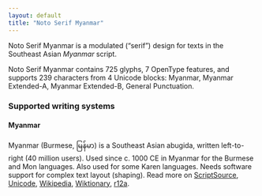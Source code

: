 ```yaml
---
layout: default
title: "Noto Serif Myanmar"
---
```

Noto Serif Myanmar is a modulated (“serif”) design for texts in the Southeast Asian _Myanmar_ script. 

Noto Serif Myanmar contains 725 glyphs, 7 OpenType features, and supports 239 characters from 4 Unicode blocks: Myanmar, Myanmar Extended-A, Myanmar Extended-B, General Punctuation.


### Supported writing systems


#### Myanmar

Myanmar (Burmese, <span class='autonym'>မြန်မာ</span>) is a Southeast Asian abugida, written left-to-right (40 million users). Used since c. 1000 CE in Myanmar for the Burmese and Mon languages. Also used for some Karen languages. Needs software support for complex text layout (shaping). Read more on [ScriptSource](https://scriptsource.org/scr/Mymr), [Unicode](https://www.unicode.org/versions/Unicode13.0.0/ch16.pdf#G24999), [Wikipedia](https://en.wikipedia.org/wiki/ISO_15924:Mymr), [Wiktionary](https://en.wiktionary.org/wiki/Category:Burmese_script), [r12a](https://r12a.github.io/scripts/links?iso=Mymr).

